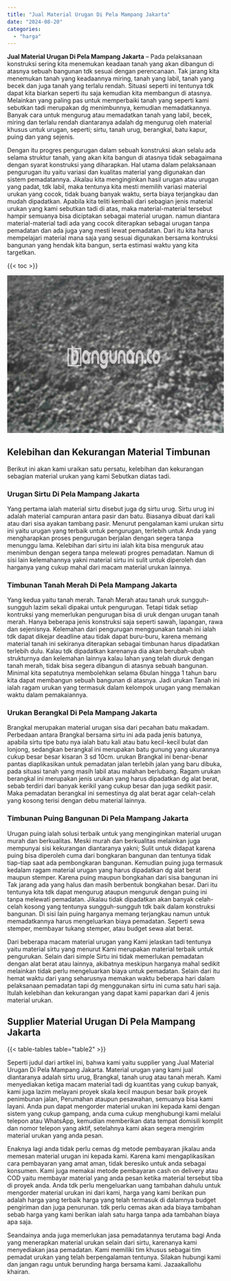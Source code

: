 ```yaml
---
title: "Jual Material Urugan Di Pela Mampang Jakarta"
date: "2024-08-20"
categories: 
  - "harga"
---
```


**Jual Material Urugan Di Pela Mampang Jakarta** – Pada pelaksanaan konstruksi sering kita menemukan keadaan tanah yang akan dibangun di atasnya sebuah bangunan tdk sesuai dengan perencanaan. Tak jarang kita menemukan tanah yang keadaannya miring, tanah yang labil, tanah yang becek dan juga tanah yang terlalu rendah. Situasi seperti ini tentunya tdk dapat kita biarkan seperti itu saja kemudian kita membangun di atasnya. Melainkan yang paling pas untuk memperbaiki tanah yang seperti kami sebutkan tadi merupakan dg menimbunnya, kemudian memadatkannya. Banyak cara untuk mengurug atau memadatkan tanah yang labil, becek, miring dan terlalu rendah diantaranya adalah dg mengurug oleh material khusus untuk urugan, seperti; sirtu, tanah urug, berangkal, batu kapur, puing dan yang sejenis.

Dengan itu progres pengurugan dalam sebuah konstruksi akan selalu ada selama struktur tanah, yang akan kita bangun di atasnya tidak sebagaimana dengan syarat konstruksi yang diharapkan. Hal utama dalam pelaksanaan pengurugan itu yaitu variasi dan kualitas material yang digunakan dan sistem pemadatannya. Jikalau kita menginginkan hasil urugan atau urugan yang padat, tdk labil, maka tentunya kita mesti memilih variasi material urukan yang cocok, tidak buang banyak waktu, serta biaya terjangkau dan mudah dipadatkan. Apabila kita teliti kembali dari sebagian jenis material urukan yang kami sebutkan tadi di atas, maka material-material tersebut hampir semuanya bisa diciptakan sebagai material urugan. namun diantara material-material tadi ada yang cocok diterapkan sebagai urugan tanpa pemadatan dan ada juga yang mesti lewat pemadatan. Dari itu kita harus mempelajari material mana saja yang sesuai digunakan bersama kontruksi bangunan yang hendak kita bangun, serta estimasi waktu yang kita targetkan.

{{< toc >}}

![Jual Material Urugan Di Pela Mampang Jakarta](/images/jual-urugan-11.png)

## Kelebihan dan Kekurangan Material Timbunan

Berikut ini akan kami uraikan satu persatu, kelebihan dan kekurangan sebagian material urukan yang kami Sebutkan diatas tadi.

### Urugan Sirtu Di Pela Mampang Jakarta

Yang pertama ialah material sirtu disebut juga dg sirtu urug. Sirtu urug ini adalah material campuran antara pasir dan batu. Biasanya dibuat dari kali atau dari sisa ayakan tambang pasir. Menurut pengalaman kami urukan sirtu ini yaitu urugan yang terbaik untuk pengurugan, terlebih untuk Anda yang mengharapkan proses pengurugan berjalan dengan segera tanpa menunggu lama. Kelebihan dari sirtu ini ialah kita bisa menguruk atau menimbun dengan segera tanpa melewati progres pemadatan. Namun di sisi lain kelemahannya yakni material sirtu ini sulit untuk diperoleh dan harganya yang cukup mahal dari macam material urukan lainnya.

### Timbunan Tanah Merah Di Pela Mampang Jakarta

Yang kedua yaitu tanah merah. Tanah Merah atau tanah uruk sungguh-sungguh lazim sekali dipakai untuk pengurugan. Tetapi tidak setiap kontruksi yang memerlukan pengurugan bisa di uruk dengan urugan tanah merah. Hanya beberapa jenis konstruksi saja seperti sawah, lapangan, rawa dan sejenisnya. Kelemahan dari pengurugan menggunakan tanah ini ialah tdk dapat dikejar deadline atau tidak dapat buru-buru, karena memang material tanah ini sekiranya diterapkan sebagai timbunan harus dipadatkan terlebih dulu. Kalau tdk dipadatkan karenanya dia akan berubah-ubah strukturnya dan kelemahan lainnya kalau lahan yang telah diuruk dengan tanah merah, tidak bisa segera dibangun di atasnya sebuah bangunan. Minimal kita sepatutnya membolehkan selama 6bulan hingga 1 tahun baru kita dapat membangun sebuah bangunan di atasnya. Jadi urukan Tanah ini ialah ragam urukan yang termasuk dalam kelompok urugan yang memakan waktu dalam pemakaiannya.

### Urukan Berangkal Di Pela Mampang Jakarta

Brangkal merupakan material urugan sisa dari pecahan batu makadam. Perbedaan antara Brangkal bersama sirtu ini ada pada jenis batunya, apabila sirtu tipe batu nya ialah batu kali atau batu kecil-kecil bulat dan lonjong, sedangkan berangkal ini merupakan batu gunung yang ukurannya cukup besar besar kisaran 3 sd 10cm. urukan Brangkal ini benar-benar pantas diaplikasikan untuk pemadatan jalan terlebih jalan yang baru dibuka, pada situasi tanah yang masih labil atau malahan berlubang. Ragam urukan berangkal ini merupakan jenis urukan yang harus dipadatkan dg alat berat, sebab terdiri dari banyak kerikil yang cukup besar dan juga sedikit pasir. Maka pemadatan berangkal ini semestinya dg alat berat agar celah-celah yang kosong terisi dengan debu material lainnya.

### Timbunan Puing Bangunan Di Pela Mampang Jakarta

Urugan puing ialah solusi terbaik untuk yang menginginkan material urugan murah dan berkualitas. Meski murah dan berkualitas melainkan juga mempunyai sisi kekurangan diantaranya yakni; Sulit untuk didapat karena puing bisa diperoleh cuma dari bongkaran bangunan dan tentunya tidak tiap-tiap saat ada pembongkaran bangunan. Kemudian puing juga termasuk kedalam ragam material urugan yang harus dipadatkan dg alat berat maupun stemper. Karena puing maupun bongkahan dari sisa bangunan ini Tak jarang ada yang halus dan masih berbentuk bongkahan besar. Dari itu tentunya kita tdk dapat mengurug ataupun menguruk dengan puing ini tanpa melewati pemadatan. Jikalau tidak dipadatkan akan banyak celah-celah kosong yang tentunya sungguh-sungguh tdk baik dalam konstruksi bangunan. Di sisi lain puing harganya memang terjangkau namun untuk memadatkannya harus mengeluarkan biaya pemadatan. Seperti sewa stemper, membayar tukang stemper, atau budget sewa alat berat.

Dari beberapa macam material urugan yang Kami jelaskan tadi tentunya yaitu material sirtu yang menurut Kami merupakan material terbaik untuk pengurukan. Selain dari simple Sirtu ini tidak memerlukan pemadatan dengan alat berat atau lainnya, akibatnya meskipun harganya mahal sedikit melainkan tidak perlu mengeluarkan biaya untuk pemadatan. Selain dari itu hemat waktu dari yang seharusnya memakan waktu beberapa hari dalam pelaksanaan pemadatan tapi dg menggunakan sirtu ini cuma satu hari saja. Itulah kelebihan dan kekurangan yang dapat kami paparkan dari 4 jenis material urukan.

## Supplier Material Urugan Di Pela Mampang Jakarta

{{< table-tables table="table2" >}}

Seperti judul dari artikel ini, bahwa kami yaitu supplier yang Jual Material Urugan Di Pela Mampang Jakarta. Material urugan yang kami jual diantaranya adalah sirtu urug, Brangkal, tanah urug atau tanah merah. Kami menyediakan ketiga macam material tadi dg kuantitas yang cukup banyak, kami juga lazim melayani proyek skala kecil maupun besar baik proyek penimbunan jalan, Perumahan ataupun pesawahan, semuanya bisa kami layani. Anda pun dapat mengorder material urukan ini kepada kami dengan sistem yang cukup gampang, anda cuma cukup menghubungi kami melalui telepon atau WhatsApp, kemudian memberikan data tempat domisili komplit dan nomor telepon yang aktif, setelahnya kami akan segera mengirim material urukan yang anda pesan.

Enaknya lagi anda tidak perlu cemas dg metode pembayaran jikalau anda memesan material urugan ini kepada kami. Karena kami mengaplikasikan cara pembayaran yang amat aman, tidak beresiko untuk anda sebagai konsumen. Kami juga memakai metode pembayaran cash on delivery atau COD yaitu membayar material yang anda pesan ketika material tersebut tiba di proyek anda. Anda tdk perlu mengeluarkan uang tambahan dahulu untuk mengorder material urukan ini dari kami, harga yang kami berikan pun adalah harga yang terbaik harga yang telah termasuk di dalamnya budget pengiriman dan juga penurunan. tdk perlu cemas akan ada biaya tambahan sebab harga yang kami berikan ialah satu harga tanpa ada tambahan biaya apa saja.

Seandainya anda juga memerlukan jasa pemadatannya terutama bagi Anda yang menerapkan material urukan selain dari sirtu, karenanya kami menyediakan jasa pemadatan. Kami memiliki tim khusus sebagai tim pemadat urukan yang telah berpengalaman tentunya. Silakan hubungi kami dan jangan ragu untuk berunding harga bersama kami. Jazaakallohu khairan.
